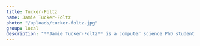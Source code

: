 ```yaml
---
title: Tucker-Foltz
name: Jamie Tucker-Foltz
photo: "/uploads/tucker-foltz.jpg"
group: local
description: "**Jamie Tucker-Foltz** is a computer science PhD student at Harvard. His research focus is applying techniques from theoretical computer science to improve institutions of democracy. He is especially interested in fair redistricting, fair resource allocation, and computational social choice.\n"
--- 
```


